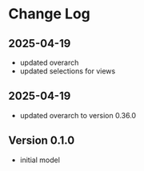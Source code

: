 # Change Log

## 2025-04-19
* updated overarch
* updated selections for views

## 2025-04-19
* updated overarch to version 0.36.0

## Version 0.1.0
* initial model

